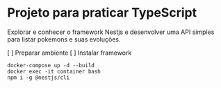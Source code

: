 # Projeto para praticar TypeScript

Explorar e conhecer o framework Nestjs e desenvolver uma API simples para listar pokemons e suas evoluções.

[ ] Preparar ambiente
[ ] Instalar framework


```
docker-compose up -d --build
docker exec -it container bash
npm i -g @nestjs/cli
```